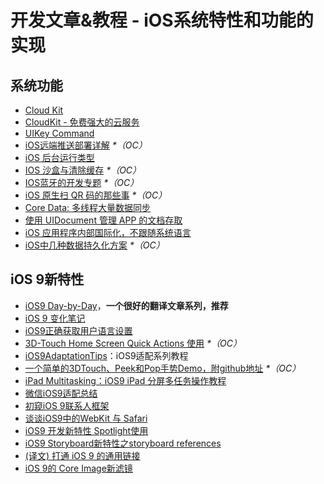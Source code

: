 # 开发文章&教程 - iOS系统特性和功能的实现
## 系统功能
- [Cloud Kit][1]
- [CloudKit - 免费强大的云服务][2]
- [UIKey Command][3]
- [iOS远端推送部署详解][4] _\*（OC）_
- [iOS 后台运行类型][5]
- [IOS 沙盒与清除缓存][6] _\*（OC）_
- [IOS蓝牙的开发专题][7] _\*（OC）_
- [iOS 原生扫 QR 码的那些事][8] _\*（OC）_
- [Core Data: 多线程大量数据同步][9]
- [使用 UIDocument 管理 APP 的文档存取][10]
- [iOS 应用程序内部国际化，不跟随系统语言][11]
- [iOS中几种数据持久化方案][12] _\*（OC）_

## iOS 9新特性
- [iOS9 Day-by-Day][13]，**一个很好的翻译文章系列，推荐**
- [iOS 9 变化笔记][14]
- [iOS9正确获取用户语言设置][15]
- [3D-Touch Home Screen Quick Actions 使用][16] _\*（OC）_
- [iOS9AdaptationTips][17]：iOS9适配系列教程
- [一个简单的3DTouch、Peek和Pop手势Demo，附github地址][18] _\*（OC）_
- [iPad Multitasking：iOS9 iPad 分屏多任务操作教程][19]
- [微信iOS9适配总结][20]
- [初窥iOS 9联系人框架][21]
- [谈谈iOS9中的WebKit 与 Safari][22]
- [iOS9 开发新特性 Spotlight使用][23]
- [iOS9 Storyboard新特性之storyboard references][24]
- [(译文) 打通 iOS 9 的通用链接][25]
- [iOS 9的 Core Image新滤镜][26]

[1]:	http://nshipster.cn/cloudkit/
[2]:	http://swiftcafe.io/2015/11/13/cafe-time-cloudkit/
[3]:	http://nshipster.cn/uikeycommand/
[4]:	http://hechen.info/2015/07/30/iOS-Push-Notification/
[5]:	http://www.cnblogs.com/maomishen/p/4933617.html
[6]:	http://www.cnblogs.com/jerehedu/p/4930593.html "IOS 沙盒与清除缓存"
[7]:	http://liuyanwei.jumppo.com/2015/07/17/ios-BLE-0.html
[8]:	http://c0ming.me/qr-code-scan/
[9]:	http://www.jianshu.com/p/37ab8f336f76
[10]:	http://swiftcafe.io/2015/11/14/uidocument/
[11]:	http://www.cnblogs.com/jgCho/p/4958215.html "iOS 应用程序内部国际化，不跟随系统语言"
[12]:	http://www.cnblogs.com/allencelee/p/4975622.html "iOS中几种数据持久化方案"
[13]:	http://www.jianshu.com/p/3768b9c65974
[14]:	http://segmentfault.com/a/1190000003794595
[15]:	http://blog.yourtion.com/get-current-language-on-ios9.html
[16]:	http://www.cnblogs.com/wb145230/p/4936596.html "3D-Touch Home Screen Quick Actions 使用"
[17]:	https://github.com/ChenYilong/iOS9AdaptationTips "iOS9AdaptationTips"
[18]:	http://www.cnblogs.com/tanzhenblog/p/4944791.html "一个简单的3DTouch、Peek和Pop手势Demo，附github地址"
[19]:	http://segmentfault.com/a/1190000003794618 "iPad Multitasking：iOS9 iPad 分屏多任务操作教程"
[20]:	http://mp.weixin.qq.com/s?__biz=MzAwNDY1ODY2OQ==&mid=400069917&idx=1&sn=ac651a2ba788980fb6730dc0c322293c&scene=0#rd
[21]:	http://www.cocoachina.com/ios/20151111/14077.html
[22]:	http://www.cnblogs.com/Ray-liang/p/4961702.html "谈谈iOS9中的WebKit 与 Safari"
[23]:	http://www.cnblogs.com/jgCho/p/4961435.html "iOS9 开发新特性 Spotlight使用"
[24]:	http://www.lvesli.com/?p=356 "iOS9 Storyboard新特性之storyboard references"
[25]:	http://amonxu.com/2015/08/18/2015-08-18-Breaking-down-iOS9-Universal-Links/ "(译文) 打通 iOS 9 的通用链接"
[26]:	http://www.cocoachina.com/ios/20151118/14253.html